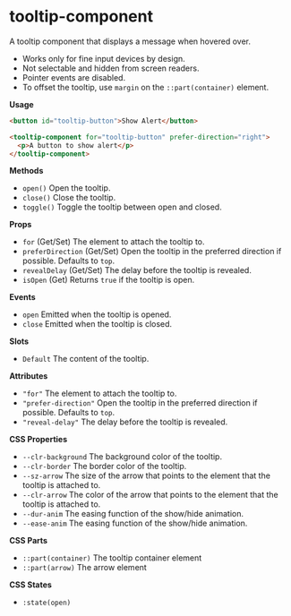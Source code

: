# tooltip-component

A tooltip component that displays a message when hovered over.

- Works only for fine input devices by design.
- Not selectable and hidden from screen readers.
- Pointer events are disabled.
- To offset the tooltip, use `margin` on the `::part(container)` element.

**Usage**

```html
<button id="tooltip-button">Show Alert</button>

<tooltip-component for="tooltip-button" prefer-direction="right">
  <p>A button to show alert</p>
</tooltip-component>
```

**Methods**

- `open()` Open the tooltip.
- `close()` Close the tooltip.
- `toggle()` Toggle the tooltip between open and closed.

**Props**

- `for` (Get/Set) The element to attach the tooltip to.
- `preferDirection` (Get/Set) Open the tooltip in the preferred direction if possible. Defaults to `top`.
- `revealDelay` (Get/Set) The delay before the tooltip is revealed.
- `isOpen` (Get) Returns `true` if the tooltip is open.

**Events**

- `open` Emitted when the tooltip is opened.
- `close` Emitted when the tooltip is closed.

**Slots**

- `Default` The content of the tooltip.

**Attributes**

- `"for"` The element to attach the tooltip to.
- `"prefer-direction"` Open the tooltip in the preferred direction if possible. Defaults to `top`.
- `"reveal-delay"` The delay before the tooltip is revealed.

**CSS Properties**

- `--clr-background` The background color of the tooltip.
- `--clr-border` The border color of the tooltip.
- `--sz-arrow` The size of the arrow that points to the element that the tooltip is attached to.
- `--clr-arrow` The color of the arrow that points to the element that the tooltip is attached to.
- `--dur-anim` The easing function of the show/hide animation.
- `--ease-anim` The easing function of the show/hide animation.

**CSS Parts**

- `::part(container)` The tooltip container element
- `::part(arrow)` The arrow element

**CSS States**

- `:state(open)`
